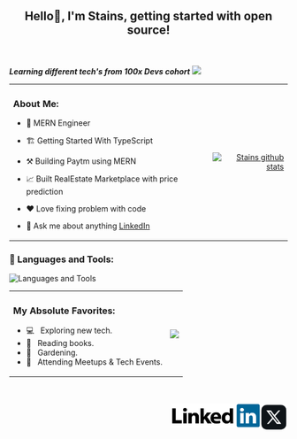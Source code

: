 ## <p align="center" fontSize="50px">Hello👋, I'm Stains, getting started with open source!</p>

<br />

***Learning different tech's from 100x Devs cohort*** <img src="https://media.giphy.com/media/WUlplcMpOCEmTGBtBW/giphy.gif" width="30">

<table>
  <tr>
    <td align="left">
      
 ### About Me:

  - 💼 MERN Engineer <br>
  - 🏗️ Getting Started With TypeScript <br> 
  - ⚒️ Building Paytm using MERN <br>
  - 📈 Built RealEstate Marketplace with price prediction <br>
  - ❤️ Love fixing problem with code <br>
  - 💬 Ask me about anything [LinkedIn](https://www.linkedin.com/in/stains-leto/)
    
     </td>
    <td align="right">
      <a href="https://github.com/stainsleto/github-readme-stats">
        <img src="https://github-readme-stats.vercel.app/api?username=stainsleto&show_icons=true&include_all_commits=true&theme=buefy&hide_border=true" alt="Stains github stats" />
      </a>
    </td>
  </tr>
</table>


### 🔨 Languages and Tools:

 ![Languages and Tools](https://skillicons.dev/icons?i=nextjs,react,typescript,prisma,mongodb,postgres,expressjs,linux,docker,git,github,js,html,css,obsidian,vscode,notion,aws,postman)

<table>
  <tr>
    <td align="left">
      
### My Absolute Favorites:

- 💻 &nbsp; Exploring new tech.
- 📰 &nbsp; Reading books.
- 🍂 &nbsp; Gardening.
- 🍕 &nbsp; Attending Meetups & Tech Events.

  
</td>

<td align="right>
<a href="https://github.com/stainsleto/github-readme-stats"><img align="center" src="https://github-readme-stats.vercel.app/api/top-langs/?username=stainsleto&layout=compact&theme=buefy&hide_border=true" /></a>
</td>

</tr>
</table>



<br />
<br />

<a href="https://twitter.com/letostains">
  <img align="right" alt="Stains leto | Twitter" width="50" src="https://raw.githubusercontent.com/stainsleto/stainsleto/main/assets/x.png?raw=true" />
</a>
<a href="https://www.linkedin.com/in/stains-leto">
  <img align="right" alt="Stains leto | linkedin" width="160" src="https://raw.githubusercontent.com/stainsleto/stainsleto/main/assets/linkedin.png?raw=true" />
</a>
